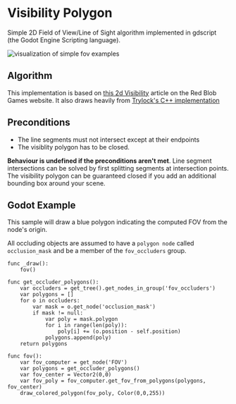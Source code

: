 # Visibility Polygon

Simple 2D Field of View/Line of Sight algorithm implemented in gdscript (the Godot Engine Scripting language). 

![visualization of simple fov examples](https://github.com/fahall/godot_2d_visibility/blob/master/fov_example.png "Simple Examples")

## Algorithm
This implementation is based on [this 2d Visibility](http://www.redblobgames.com/articles/visibility/) article on the Red Blob Games website. It also draws heavily from [Trylock's C++ implementation](https://github.com/trylock/visibility)


## Preconditions
- The line segments must not intersect except at their endpoints 
- The visiblity polygon has to be closed. 

**Behaviour is undefined if the preconditions aren't met**. Line segment intersections can be solved by first splitting segments at intersection points. The visibility polygon can be guaranteed closed if you add an additional bounding box around your scene. 

## Godot Example

This sample will draw a blue polygon indicating the computed FOV from the node's origin. 

All occluding objects are assumed to have a `polygon node` called `occlusion_mask` and be a member of the `fov_occluders` group. 

```
func _draw():
	fov()

func get_occluder_polygons():
	var occluders = get_tree().get_nodes_in_group('fov_occluders')
	var polygons = []
	for o in occluders:
		var mask = o.get_node('occlusion_mask')
		if mask != null:
			var poly = mask.polygon
			for i in range(len(poly)):
				poly[i] += (o.position - self.position)
			polygons.append(poly)
	return polygons

func fov():
	var fov_computer = get_node('FOV')
	var polygons = get_occluder_polygons()
	var fov_center = Vector2(0,0)
	var fov_poly = fov_computer.get_fov_from_polygons(polygons, fov_center)
	draw_colored_polygon(fov_poly, Color(0,0,255))
```
